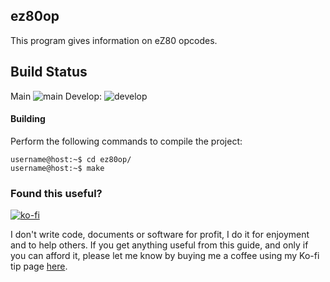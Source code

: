 ## ez80op

This program gives information on eZ80 opcodes.

## Build Status

Main ![main](https://github.com/andymccall/ez80op/actions/workflows/makefile.yml/badge.svg?branch=main) Develop: ![develop](https://github.com/andymccall/ez80op/actions/workflows/makefile.yml/badge.svg?branch=develop)

#### Building

Perform the following commands to compile the project:

```
username@host:~$ cd ez80op/
username@host:~$ make
```

### Found this useful?

[![ko-fi](https://ko-fi.com/img/githubbutton_sm.svg)](https://ko-fi.com/andymccall)

I don't write code, documents or software for profit, I do it for enjoyment and to help others. If you get anything useful from this guide, and only if you can afford it, please let me know by buying me a coffee using my Ko-fi tip page [here](https://ko-fi.com/andymccall).